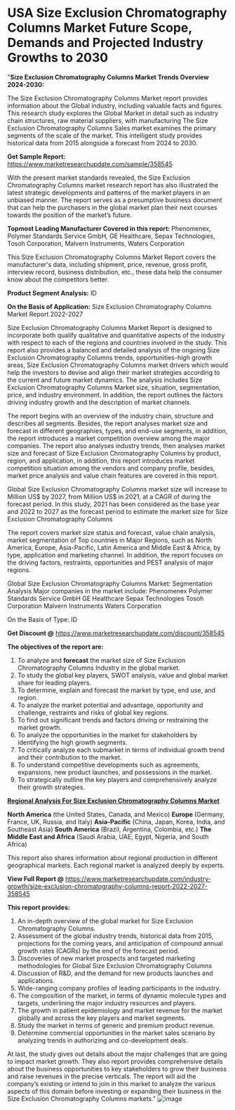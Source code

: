 # USA Size Exclusion Chromatography Columns Market Future Scope, Demands and Projected Industry Growths to 2030
"<strong>Size Exclusion Chromatography Columns Market Trends Overview 2024-2030:</strong>

The Size Exclusion Chromatography Columns Market report provides information about the Global industry, including valuable facts and figures. This research study explores the Global Market in detail such as industry chain structures, raw material suppliers, with manufacturing The Size Exclusion Chromatography Columns Sales market examines the primary segments of the scale of the market. This intelligent study provides historical data from 2015 alongside a forecast from 2024 to 2030.

<strong>Get Sample Report:</strong> <a href=https://www.marketresearchupdate.com/sample/358545>https://www.marketresearchupdate.com/sample/358545</a>

With the present market standards revealed, the Size Exclusion Chromatography Columns market research report has also illustrated the latest strategic developments and patterns of the market players in an unbiased manner. The report serves as a presumptive business document that can help the purchasers in the global market plan their next courses towards the position of the market’s future.

<strong>Topmost Leading Manufacturer Covered in this report:
</strong>Phenomenex, Polymer Standards Service GmbH, GE Healthcare, Sepax Technologies, Tosoh Corporation, Malvern Instruments, Waters Corporation

This Size Exclusion Chromatography Columns Market Report covers the manufacturer's data, including shipment, price, revenue, gross profit, interview record, business distribution, etc., these data help the consumer know about the competitors better.

<strong>Product Segment Analysis:</strong>
ID

<strong>On the Basis of Application:</strong>
Size Exclusion Chromatography Columns Market Report 2022-2027

Size Exclusion Chromatography Columns Market Report is designed to incorporate both qualify qualitative and quantitative aspects of the industry with respect to each of the regions and countries involved in the study. This report also provides a balanced and detailed analysis of the ongoing Size Exclusion Chromatography Columns trends, opportunities-high growth areas, Size Exclusion Chromatography Columns market drivers which would help the investors to devise and align their market strategies according to the current and future market dynamics. The analysis includes Size Exclusion Chromatography Columns Market size, situation, segmentation, price, and industry environment. In addition, the report outlines the factors driving industry growth and the description of market channels.

The report begins with an overview of the industry chain, structure and describes all segments. Besides, the report analyses market size and forecast in different geographies, types, and end-use segments, in addition, the report introduces a market competition overview among the major companies. The report also analyses industry trends, then analyses market size and forecast of Size Exclusion Chromatography Columns by product, region, and application, in addition, this report introduces market competition situation among the vendors and company profile, besides, market price analysis and value chain features are covered in this report.

Global Size Exclusion Chromatography Columns market size will increase to Million US$ by 2027, from Million US$ in 2021, at a CAGR of during the forecast period. In this study, 2021 has been considered as the base year and 2022 to 2027 as the forecast period to estimate the market size for Size Exclusion Chromatography Columns

The report covers market size status and forecast, value chain analysis, market segmentation of Top countries in Major Regions, such as North America, Europe, Asia-Pacific, Latin America and Middle East & Africa, by type, application and marketing channel. In addition, the report focuses on the driving factors, restraints, opportunities and PEST analysis of major regions.

Global Size Exclusion Chromatography Columns Market: Segmentation Analysis
Major companies in the market include:
Phenomenex
Polymer Standards Service GmbH
GE Healthcare
Sepax Technologies
Tosoh Corporation
Malvern Instruments
Waters Corporation

On the Basis of Type:
ID

<strong>Get Discount @</strong> <a href=https://www.marketresearchupdate.com/discount/358545>https://www.marketresearchupdate.com/discount/358545</a>

<strong><b>The objectives of the report are:</b></strong>

1) To analyze and <strong><strong>forecast</strong></strong> the market size of Size Exclusion Chromatography Columns Industry in the global market.
2) To study the global key players, SWOT analysis, value and global market share for leading players.
3) To determine, explain and forecast the market by type, end use, and region.
4) To analyze the market potential and advantage, opportunity and challenge, restraints and risks of global key regions.
5) To find out significant trends and factors driving or restraining the market growth.
6) To analyze the opportunities in the market for stakeholders by identifying the high growth segments.
7) To critically analyze each submarket in terms of individual growth trend and their contribution to the market.
8) To understand competitive developments such as agreements, expansions, new product launches, and possessions in the market.
9) To strategically outline the key players and comprehensively analyze their growth strategies.

<strong><u><b>Regional Analysis For Size Exclusion Chromatography Columns Market</b></u></strong>

<strong><b>North America</b></strong> (the United States, Canada, and Mexico)
<strong><b>Europe </b></strong>(Germany, France, UK, Russia, and Italy)
<strong><b>Asia-Pacific</b></strong> (China, Japan, Korea, India, and Southeast Asia)
<strong><b>South America</b></strong> (Brazil, Argentina, Colombia, etc.)
<strong><b>The Middle East and Africa</b></strong> (Saudi Arabia, UAE, Egypt, Nigeria, and South Africa)

This report also shares information about regional production in different geographical markets. Each regional market is analyzed deeply by experts.

<strong>View Full Report @</strong> <a href=https://www.marketresearchupdate.com/industry-growth/size-exclusion-chromatography-columns-report-2022-2027-358545>https://www.marketresearchupdate.com/industry-growth/size-exclusion-chromatography-columns-report-2022-2027-358545</a>

<strong>This report provides:</strong>

1) An in-depth overview of the global market for Size Exclusion Chromatography Columns.
2) Assessment of the global industry trends, historical data from 2015, projections for the coming years, and anticipation of compound annual growth rates (CAGRs) by the end of the forecast period.
3) Discoveries of new market prospects and targeted marketing methodologies for Global Size Exclusion Chromatography Columns
4) Discussion of R&amp;D, and the demand for new products launches and applications.
5) Wide-ranging company profiles of leading participants in the industry.
6) The composition of the market, in terms of dynamic molecule types and targets, underlining the major industry resources and players.
7) The growth in patient epidemiology and market revenue for the market globally and across the key players and market segments.
8) Study the market in terms of generic and premium product revenue.
9) Determine commercial opportunities in the market sales scenario by analyzing trends in authorizing and co-development deals.

At last, the study gives out details about the major challenges that are going to impact market growth. They also report provides comprehensive details about the business opportunities to key stakeholders to grow their business and raise revenues in the precise verticals. The report will aid the company’s existing or intend to join in this market to analyze the various aspects of this domain before investing or expanding their business in the Size Exclusion Chromatography Columns markets."
![image](https://github.com/johnrobertjr/Market-Research-Update/assets/154120476/e27afba3-e2d4-43d2-a602-a3e429ac9d5e)

